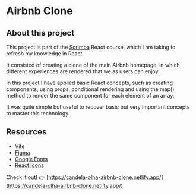 # Airbnb Clone

## About this project

This project is part of the [Scrimba](https://scrimba.com/) React course, which I am taking to refresh my knowledge in React.

It consisted of creating a clone of the main Airbnb homepage, in which different experiences are rendered that we as users can enjoy.

In this project I have applied basic React concepts, such as creating components, using props, conditional rendering and using the map() method to render the same component for each element of an array.

It was quite simple but useful to recover basic but very important concepts to master this technology.

## Resources
- [Vite](https://vitejs.dev/guide/)
- [Figma](https://www.figma.com/)
- [Google Fonts](https://fonts.google.com/)
- [React Icons](https://react-icons.github.io/react-icons/)

Check it out! 👉 [https://candela-olha-airbnb-clone.netlify.app/](https://candela-olha-airbnb-clone.netlify.app/)